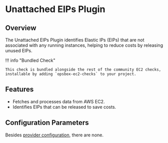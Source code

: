 # Unattached EIPs Plugin

## Overview

The Unattached EIPs Plugin identifies Elastic IPs (EIPs) that are not associated with any running instances, helping to reduce costs by releasing unused EIPs.

!!! info "Bundled Check"

    This check is bundled alongside the rest of the community EC2 checks, installable by adding `opsbox-ec2-checks` to your project.

## Features

- Fetches and processes data from AWS EC2.
- Identifies EIPs that can be released to save costs.

## Configuration Parameters
Besides [provider configuration](./ec2_provider/ec2_provider.md#fields), there are none.
